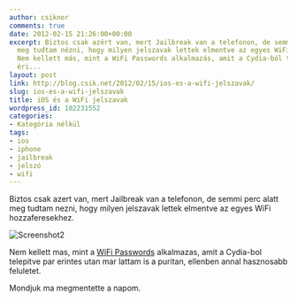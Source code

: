 ```yaml
---
author: csiknor
comments: true
date: 2012-02-15 21:26:00+00:00
excerpt: Biztos csak azért van, mert Jailbreak van a telefonon, de semmi perc alatt
  meg tudtam nézni, hogy milyen jelszavak lettek elmentve az egyes WiFi hozzáférésekhez.
  Nem kellett más, mint a WiFi Passwords alkalmazás, amit a Cydia-ból telepítve pár
  éri...
layout: post
link: http://blog.csik.net/2012/02/15/ios-es-a-wifi-jelszavak/
slug: ios-es-a-wifi-jelszavak
title: iOS és a WiFi jelszavak
wordpress_id: 102231552
categories:
- Kategória nélkül
tags:
- ios
- iphone
- jailbreak
- jelszó
- wifi
---
```


Biztos csak azert van, mert Jailbreak van a telefonon, de semmi perc alatt meg tudtam nezni, hogy milyen jelszavak lettek elmentve az egyes WiFi hozzaferesekhez.

![Screenshot2](http://csiknet.files.wordpress.com/2012/02/screenshot2-scaled500.png)

Nem kellett mas, mint a [WiFi Passwords](http://www.malcolmhall.com/products/wifipasswords/) alkalmazas, amit a Cydia-bol telepitve par erintes utan mar lattam is a puritan, ellenben annal hasznosabb feluletet.

Mondjuk ma megmentette a napom.
